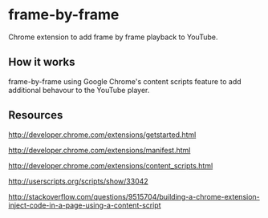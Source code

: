 frame-by-frame
==============

Chrome extension to add frame by frame playback to YouTube.

How it works
------------

frame-by-frame using Google Chrome's content scripts feature to add additional
behavour to the YouTube player.

Resources
---------

http://developer.chrome.com/extensions/getstarted.html

http://developer.chrome.com/extensions/manifest.html

http://developer.chrome.com/extensions/content_scripts.html

http://userscripts.org/scripts/show/33042

http://stackoverflow.com/questions/9515704/building-a-chrome-extension-inject-code-in-a-page-using-a-content-script